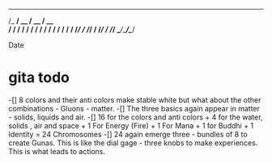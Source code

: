   __________  ____  ____ 
 /_  __/ __ \/ __ \/ __ \
  / / / / / / / / / / / /
 / / / /_/ / /_/ / /_/ / 
/_/  \____/_____/\____/

Date
# gita todo
-[] 8 colors and their anti colors make stable white but what about the other combinations - Gluons - matter.
-[] The three basics again appear in matter - solids, liquids and air.
-[] 16 for the colors and anti colors + 4 for the water, solids , air and space + 1 For Energy (Fire) + 1 For Mana + 1 for Buddhi + 1 Identity = 24 Chromosomes
-[] 24 again emerge three - bundles of 8 to create Gunas. This is like the dial gage - three knobs to make experiences. This is what leads to actions.

